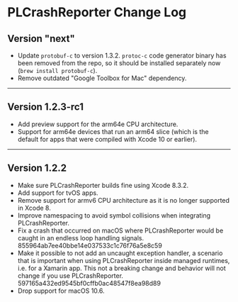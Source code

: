 # PLCrashReporter Change Log

## Version "next"

* Update `protobuf-c` to version 1.3.2. `protoc-c` code generator binary has been removed from the repo, so it should be installed separately now (`brew install protobuf-c`).
* Remove outdated "Google Toolbox for Mac" dependency.

___

## Version 1.2.3-rc1

* Add preview support for the arm64e CPU architecture.
* Support for arm64e devices that run an arm64 slice (which is the default for apps that were compiled with Xcode 10 or earlier).

___

## Version 1.2.2

* Make sure PLCrashReporter builds fine using Xcode 8.3.2.
* Add support for tvOS apps.
* Remove support for armv6 CPU architecture as it is no longer supported in Xcode 8.
* Improve namespacing to avoid symbol collisions when integrating PLCrashReporter.
* Fix a crash that occurred on macOS where PLCrashReporter would be caught in an endless loop handling signals. 855964ab7ee40bbe14e037533c1c76f76a5e8c59
* Make it possible to not add an uncaught exception handler, a scenario that is important when using PLCrashReporter inside managed runtimes, i.e. for a Xamarin app. This not a breaking change and behavior will not change if you use PLCrashReporter. 597165a432ed9545bf0cffb0ac48547f8ea98d89
* Drop support for macOS 10.6.

